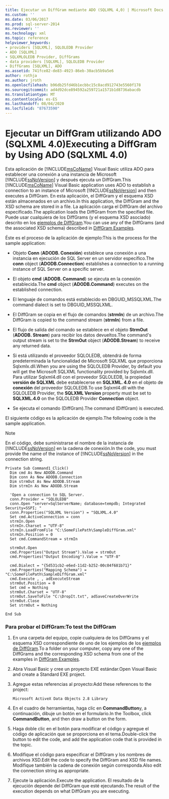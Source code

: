 ```yaml
---
title: Ejecutar un DiffGram mediante ADO (SQLXML 4,0) | Microsoft Docs
ms.custom: ''
ms.date: 03/06/2017
ms.prod: sql-server-2014
ms.reviewer: ''
ms.technology: xml
ms.topic: reference
helpviewer_keywords:
- providers [SQLXML], SQLOLEDB Provider
- ADO [SQLXML]
- SQLXMLOLEDB Provider, DiffGrams
- data providers [SQLXML], SQLOLEDB Provider
- DiffGrams [SQLXML], ADO
ms.assetid: 741fce82-de83-4923-86eb-30acb5b9a5e6
author: rothja
ms.author: jroth
ms.openlocfilehash: b96db25fd46b1ecbbc15c8acd912743e5560f178
ms.sourcegitcommit: ad4d92dce894592a259721a1571b1d8736abacdb
ms.translationtype: MT
ms.contentlocale: es-ES
ms.lasthandoff: 08/04/2020
ms.locfileid: "87673590"
---
```

# <a name="executing-a-diffgram-by-using-ado-sqlxml-40"></a><span data-ttu-id="cfc99-102">Ejecutar un DiffGram utilizando ADO (SQLXML 4.0)</span><span class="sxs-lookup"><span data-stu-id="cfc99-102">Executing a DiffGram by Using ADO (SQLXML 4.0)</span></span>
  <span data-ttu-id="cfc99-103">Esta aplicación de [!INCLUDE[msCoName](../../../includes/msconame-md.md)] Visual Basic utiliza ADO para establecer una conexión a una instancia de Microsoft [!INCLUDE[ssNoVersion](../../../includes/ssnoversion-md.md)] y después ejecuta un DiffGram.</span><span class="sxs-lookup"><span data-stu-id="cfc99-103">This [!INCLUDE[msCoName](../../../includes/msconame-md.md)] Visual Basic application uses ADO to establish a connection to an instance of Microsoft [!INCLUDE[ssNoVersion](../../../includes/ssnoversion-md.md)] and then executes a DiffGram.</span></span> <span data-ttu-id="cfc99-104">En esta aplicación, el DiffGram y el esquema XSD están almacenados en un archivo.</span><span class="sxs-lookup"><span data-stu-id="cfc99-104">In this application, the DiffGram and the XSD schema are stored in a file.</span></span> <span data-ttu-id="cfc99-105">La aplicación carga el DiffGram del archivo especificado.</span><span class="sxs-lookup"><span data-stu-id="cfc99-105">The application loads the DiffGram from the specified file.</span></span> <span data-ttu-id="cfc99-106">Puede usar cualquiera de los DiffGrams (y el esquema XSD asociado) descrito en los [ejemplos de DiffGram](diffgram-examples-sqlxml-4-0.md).</span><span class="sxs-lookup"><span data-stu-id="cfc99-106">You can use any of the DiffGrams (and the associated XSD schema) described in [DiffGram Examples](diffgram-examples-sqlxml-4-0.md).</span></span>  
  
 <span data-ttu-id="cfc99-107">Éste es el proceso de la aplicación de ejemplo:</span><span class="sxs-lookup"><span data-stu-id="cfc99-107">This is the process for the sample application:</span></span>  
  
-   <span data-ttu-id="cfc99-108">Objeto **Conn** (**ADODB. Conexión**) establece una conexión a una instancia en ejecución de SQL Server en un servidor específico.</span><span class="sxs-lookup"><span data-stu-id="cfc99-108">The **conn** object (**ADODB.Connection**) establishes a connection to a running instance of SQL Server on a specific server.</span></span>  
  
-   <span data-ttu-id="cfc99-109">El objeto **cmd** (**ADODB. Command**) se ejecuta en la conexión establecida.</span><span class="sxs-lookup"><span data-stu-id="cfc99-109">The **cmd** object (**ADODB.Command**) executes on the established connection.</span></span>  
  
-   <span data-ttu-id="cfc99-110">El lenguaje de comandos está establecido en DBGUID_MSSQLXML.</span><span class="sxs-lookup"><span data-stu-id="cfc99-110">The command dialect is set to DBGUID_MSSQLXML.</span></span>  
  
-   <span data-ttu-id="cfc99-111">El DiffGram se copia en el flujo de comandos (**strmIn**) de un archivo.</span><span class="sxs-lookup"><span data-stu-id="cfc99-111">The DiffGram is copied to the command stream (**strmIn**) from a file.</span></span>  
  
-   <span data-ttu-id="cfc99-112">El flujo de salida del comando se establece en el objeto **StrmOut** (**ADODB. Stream**) para recibir los datos devueltos.</span><span class="sxs-lookup"><span data-stu-id="cfc99-112">The command's output stream is set to the **StrmOut** object (**ADODB.Stream**) to receive any returned data.</span></span>  
  
-   <span data-ttu-id="cfc99-113">Si está utilizando el proveedor SQLOLEDB, obtendrá de forma predeterminada la funcionalidad de Microsoft SQLXML que proporciona Sqlxmlx.dll.</span><span class="sxs-lookup"><span data-stu-id="cfc99-113">When you are using the SQLOLEDB Provider, by default you will get the Microsoft SQLXML functionality provided by Sqlxmlx.dll.</span></span> <span data-ttu-id="cfc99-114">Para utilizar Sqlxml4.dll con el proveedor SQLOLEDB, la propiedad **versión de SQLXML** debe establecerse en **SQLXML. 4.0** en el objeto de **conexión** del proveedor SQLOLEDB.</span><span class="sxs-lookup"><span data-stu-id="cfc99-114">To use Sqlxml4.dll with the SQLOLEDB Provider, the **SQLXML Version** property must be set to **SQLXML.4.0** on the SQLOLEDB Provider **Connection** object.</span></span>  
  
-   <span data-ttu-id="cfc99-115">Se ejecuta el comando (DiffGram).</span><span class="sxs-lookup"><span data-stu-id="cfc99-115">The command (DiffGram) is executed.</span></span>  
  
 <span data-ttu-id="cfc99-116">El siguiente código es la aplicación de ejemplo.</span><span class="sxs-lookup"><span data-stu-id="cfc99-116">The following code is the sample application.</span></span>  
  
> [!NOTE]  
>  <span data-ttu-id="cfc99-117">En el código, debe suministrarse el nombre de la instancia de [!INCLUDE[ssNoVersion](../../../includes/ssnoversion-md.md)] en la cadena de conexión.</span><span class="sxs-lookup"><span data-stu-id="cfc99-117">In the code, you must provide the name of the instance of [!INCLUDE[ssNoVersion](../../../includes/ssnoversion-md.md)] in the connection string.</span></span>  
  
```  
Private Sub Command1_Click()  
  Dim cmd As New ADODB.Command  
  Dim conn As New ADODB.Connection  
  Dim strmOut As New ADODB.Stream  
  Dim strmIn As New ADODB.Stream  
  
  'Open a connection to SQL Server.  
  conn.Provider = "SQLOLEDB"  
  conn.Open "server=SqlServerName; database=tempdb; Integrated Security=SSPI; "  
  conn.Properties("SQLXML Version") = "SQLXML.4.0"  
  Set cmd.ActiveConnection = conn  
  strmIn.Open  
  strmIn.Charset = "UTF-8"  
  strmIn.LoadFromFile "C:\SomeFilePath\SampleDiffGram.xml"  
  strmIn.Position = 0  
  Set cmd.CommandStream = strmIn  
  
  strmOut.Open  
  cmd.Properties("Output Stream").Value = strmOut  
  cmd.Properties("Output Encoding").Value = "UTF-8"  
  
  cmd.Dialect = "{5d531cb2-e6ed-11d2-b252-00c04f681b71}"  
  cmd.Properties("Mapping Schema") = "C:\SomeFilePath\SampleDiffGram.xml"  
  cmd.Execute , , adExecuteStream  
  strmOut.Position = 0  
  Set cmd = Nothing  
  strmOut.Charset = "UTF-8"  
  strmOut.SaveToFile "C:\DropIt.txt", adSaveCreateOverWrite  
  strmOut.Close  
  Set strmOut = Nothing  
  
End Sub  
```  
  
### <a name="to-test-the-diffgram"></a><span data-ttu-id="cfc99-118">Para probar el DiffGram:</span><span class="sxs-lookup"><span data-stu-id="cfc99-118">To test the DiffGram</span></span>  
  
1.  <span data-ttu-id="cfc99-119">En una carpeta del equipo, copie cualquiera de los DiffGrams y el esquema XSD correspondiente de uno de los ejemplos de los [ejemplos de DiffGram](diffgram-examples-sqlxml-4-0.md).</span><span class="sxs-lookup"><span data-stu-id="cfc99-119">To a folder on your computer, copy any one of the DiffGrams and the corresponding XSD schema from one of the examples in [DiffGram Examples](diffgram-examples-sqlxml-4-0.md).</span></span>  
  
2.  <span data-ttu-id="cfc99-120">Abra Visual Basic y cree un proyecto EXE estándar.</span><span class="sxs-lookup"><span data-stu-id="cfc99-120">Open Visual Basic and create a Standard EXE project.</span></span>  
  
3.  <span data-ttu-id="cfc99-121">Agregue estas referencias al proyecto:</span><span class="sxs-lookup"><span data-stu-id="cfc99-121">Add these references to the project:</span></span>  
  
    ```  
    Microsoft ActiveX Data Objects 2.8 Library  
    ```  
  
4.  <span data-ttu-id="cfc99-122">En el cuadro de herramientas, haga clic en **CommandButton**y, a continuación, dibuje un botón en el formulario.</span><span class="sxs-lookup"><span data-stu-id="cfc99-122">In the Toolbox, click **CommandButton**, and then draw a button on the form.</span></span>  
  
5.  <span data-ttu-id="cfc99-123">Haga doble clic en el botón para modificar el código y agregue el código de aplicación que se proporciona en el tema.</span><span class="sxs-lookup"><span data-stu-id="cfc99-123">Double-click the button to edit the code, and add the application code that is provided in the topic.</span></span>  
  
6.  <span data-ttu-id="cfc99-124">Modifique el código para especificar el DiffGram y los nombres de archivos XSD.</span><span class="sxs-lookup"><span data-stu-id="cfc99-124">Edit the code to specify the DiffGram and XSD file names.</span></span> <span data-ttu-id="cfc99-125">Modifique también la cadena de conexión según corresponda.</span><span class="sxs-lookup"><span data-stu-id="cfc99-125">Also edit the connection string as appropriate.</span></span>  
  
7.  <span data-ttu-id="cfc99-126">Ejecute la aplicación.</span><span class="sxs-lookup"><span data-stu-id="cfc99-126">Execute the application.</span></span> <span data-ttu-id="cfc99-127">El resultado de la ejecución depende del DiffGram que esté ejecutando.</span><span class="sxs-lookup"><span data-stu-id="cfc99-127">The result of the execution depends on what DiffGram you are executing.</span></span>  
  
  
